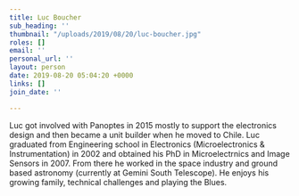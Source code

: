 ```yaml
---
title: Luc Boucher
sub_heading: ''
thumbnail: "/uploads/2019/08/20/luc-boucher.jpg"
roles: []
email: ''
personal_url: ''
layout: person
date: 2019-08-20 05:04:20 +0000
links: []
join_date: ''

---
```

Luc got involved with Panoptes in 2015 mostly to support the electronics design and then became a unit builder when he moved to Chile. Luc graduated from Engineering school in Electronics (Microelectronics & Instrumentation) in 2002 and obtained his PhD in Microelectrnics and Image Sensors in 2007. From there he worked in the space industry and ground based astronomy (currently at Gemini South Telescope). He enjoys his growing family, technical challenges and playing the Blues.
